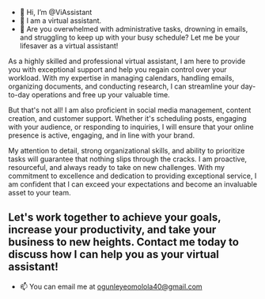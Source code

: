 - 👋 Hi, I’m @ViAssistant
- 👀 I am a virtual assistant.
- 🌱 Are you overwhelmed with administrative tasks, drowning in emails, and struggling to keep up with your busy schedule? Let me be your lifesaver as a virtual assistant!

As a highly skilled and professional virtual assistant, I am here to provide you with exceptional support and help you regain control over your workload. With my expertise in managing calendars, handling emails, organizing documents, and conducting research, I can streamline your day-to-day operations and free up your valuable time.

But that's not all! I am also proficient in social media management, content creation, and customer support. Whether it's scheduling posts, engaging with your audience, or responding to inquiries, I will ensure that your online presence is active, engaging, and in line with your brand.

My attention to detail, strong organizational skills, and ability to prioritize tasks will guarantee that nothing slips through the cracks. I am proactive, resourceful, and always ready to take on new challenges. With my commitment to excellence and dedication to providing exceptional service, I am confident that I can exceed your expectations and become an invaluable asset to your team.

Let's work together to achieve your goals, increase your productivity, and take your business to new heights. Contact me today to discuss how I can help you as your virtual assistant!
- 
- 📫 You can email me at ogunleyeomolola40@gmail.com

<!---
ViAssistant/ViAssistant is a ✨ special ✨ repository because its `README.md` (this file) appears on your GitHub profile.
You can click the Preview link to take a look at your changes.
--->
